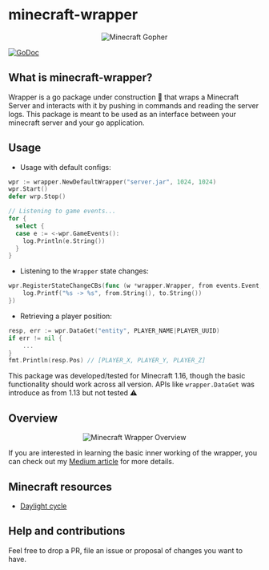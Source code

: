 # minecraft-wrapper

<p align="center">
  <img src="https://github.com/wlwanpan/minecraft-wrapper/blob/master/assets/minecraft-gopher.png?raw=true" alt="Minecraft Gopher"/>
</p>

[![GoDoc](https://godoc.org/github.com/wlwanpan/minecraft-wrapper?status.svg)](https://godoc.org/github.com/wlwanpan/minecraft-wrapper)

## What is minecraft-wrapper?

Wrapper is a go package under construction :construction: that wraps a Minecraft Server and interacts with it by pushing in commands and reading the server logs. This package is meant to be used as an interface between your minecraft server and your go application. 

## Usage

- Usage with default configs:
```go
wpr := wrapper.NewDefaultWrapper("server.jar", 1024, 1024)
wpr.Start()
defer wrp.Stop()

// Listening to game events...
for {
  select {
  case e := <-wpr.GameEvents():
    log.Println(e.String())
  }
}
```

- Listening to the `Wrapper` state changes:
```go
wpr.RegisterStateChangeCBs(func (w *wrapper.Wrapper, from events.Event, to events.Event) {
	log.Printf("%s -> %s", from.String(), to.String())
})
```

- Retrieving a player position:
```go
resp, err := wpr.DataGet("entity", PLAYER_NAME|PLAYER_UUID)
if err != nil {
	...
}
fmt.Println(resp.Pos) // [PLAYER_X, PLAYER_Y, PLAYER_Z]
```

This package was developed/tested for Minecraft 1.16, though the basic functionality should work across all version. APIs like `wrapper.DataGet` was introduce as from 1.13 but not tested :warning: 

## Overview

<p align="center">
  <img src="https://github.com/wlwanpan/minecraft-wrapper/blob/master/assets/architecture.png?raw=true" alt="Minecraft Wrapper Overview"/>
</p>

If you are interested in learning the basic inner working of the wrapper, you can check out my [Medium article](https://levelup.gitconnected.com/lets-build-a-minecraft-server-wrapper-in-go-122c087e0023) for more details.

## Minecraft resources

- [Daylight cycle](https://minecraft.gamepedia.com/Daylight_cycle)

## Help and contributions

Feel free to drop a PR, file an issue or proposal of changes you want to have.
